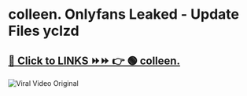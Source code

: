 
 # colleen. Onlyfans Leaked - Update Files yclzd

## <h2><a href="https://clipsfans.com/colleen.&ref=git">🔗 Click to LINKS ⏩⏩ 👉 🟢 colleen. </a></h2>

<a href="https://clipsfans.com/colleen.&ref=git" rel="nofollow" data-target="animated-image.originalLink"><img src="https://i.ibb.co.com/xMMVF88/686577567.gif" alt="Viral Video Original" style="max-width: 100%; display: inline-block;" data-target="animated-image.originalImage"></a>

